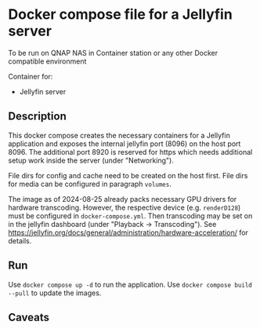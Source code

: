 # Docker compose file for a Jellyfin server

To be run on QNAP NAS in Container station or any other Docker compatible environment

Container for:

-   Jellyfin server

## Description

This docker compose creates the necessary containers for a Jellyfin application and exposes the internal jellyfin port (8096) on the host port 8096. The additional port 8920 is reserved for https which needs additional setup work inside the server (under "Networking").

File dirs for config and cache need to be created on the host first. File dirs for media can be configured in paragraph `volumes`.

The image as of 2024-08-25 already packs necessary GPU drivers for hardware transcoding. However, the respective device (e.g. `renderD128`) must be configured in `docker-compose.yml`. Then transcoding may be set on in the jellyfin dashboard (under "Playback -\> Transcoding"). See <https://jellyfin.org/docs/general/administration/hardware-acceleration/> for details.

## Run

Use `docker compose up -d` to run the application. Use `docker compose build --pull` to update the images.

## Caveats
